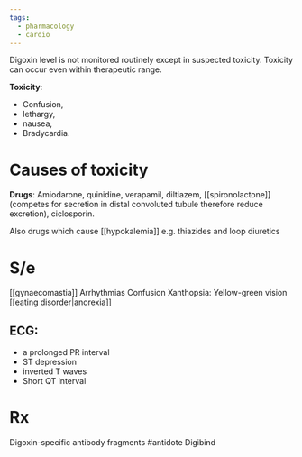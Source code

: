 ```yaml
---
tags:
  - pharmacology
  - cardio
---
```

Digoxin level is not monitored routinely except in suspected toxicity.
Toxicity can occur even within therapeutic range.

**Toxicity**:
- Confusion, 
- lethargy, 
- nausea, 
- Bradycardia.
# Causes of toxicity
**Drugs**: Amiodarone, quinidine, verapamil, diltiazem, [[spironolactone]] (competes for secretion in distal convoluted tubule therefore reduce excretion), ciclosporin.

Also drugs which cause [[hypokalemia]] e.g. thiazides and loop diuretics
# S/e
[[gynaecomastia]]
Arrhythmias
Confusion
Xanthopsia: Yellow-green vision
[[eating disorder|anorexia]]
## ECG:
- a prolonged PR interval
- ST depression
- inverted T waves
- Short QT interval

# Rx
Digoxin-specific antibody fragments #antidote 
Digibind
